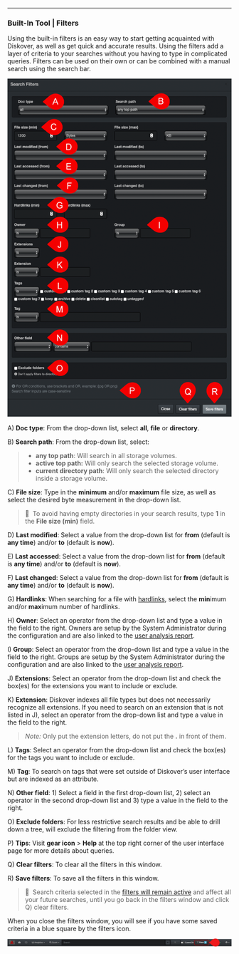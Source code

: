 <p id="filters"></p>

___
### Built-In Tool | Filters

Using the built-in filters is an easy way to start getting acquainted with Diskover, as well as get quick and accurate results. Using the filters add a layer of criteria to your searches without you having to type in complicated queries. Filters  can be used on their own or can be combined with a manual search using the search bar.

![Image: Search Filters](images/image_file_search_filters_overview.png)

A) **Doc type**: From the drop-down list, select  **all**,  **file**  or  **directory**.

B) **Search path**: From the drop-down list, select:
> - **any top path**: Will search in all storage volumes.
>- **active top path:** Will only search the selected storage volume.
>- **current directory path**: Will only search the selected directory inside a storage volume.

C) **File size**: Type in the  **minimum**  and/or  **maximum**  file size, as well as select the desired byte measurement in the drop-down list.

>🔆 &nbsp;To avoid having empty directories in your search results, type  **1**  in the  **File size (min)**  field.

D) **Last modified**: Select a value from the drop-down list for  **from** (default is  **any time**)  and/or  **to** (default is  **now**).

E) **Last accessed**: Select a value from the drop-down list for  **from** (default is  **any time**)  and/or  **to** (default is  **now**).

F) **Last changed**: Select a value from the drop-down list for  **from** (default is  **any time**)  and/or  **to** (default is  **now**).

G) **Hardlinks**: When searching for a file with [hardlinks](#hardlinks), select the  **min**imum and/or  **max**imum number of hardlinks.

H) **Owner**: Select an operator  from the drop-down list and type a value in the field to the right. Owners are setup by the System Administrator during the configuration and are also linked to the [user analysis report](#user_analysis).

I) **Group**: Select an operator  from the drop-down list and type a value in the field to the right. Groups are setup by the System Administrator during the configuration and are also linked to the [user analysis report](#user_analysis).

J) **Extensions**: Select an operator  from the drop-down list and check the box(es) for the extensions you want to include or exclude.

K) **Extension**: Diskover indexes all file types but does not necessarily recognize all extensions. If you need to search on an extension that is not listed in J), select an operator  from the drop-down list and type a value in the field to the right.
> _Note:_ Only put the extension letters, do not put the  **.**  in front of them.

L) **Tags**: Select an operator from the drop-down list and check the box(es) for the tags  you want to include or exclude.

M) **Tag**: To search on tags that were set outside of Diskover’s user interface but are indexed as an attribute.

N) **Other field**: 1) Select a field in the first drop-down list, 2) select an operator in the second drop-down list and 3) type a value in the field to the right.

O) **Exclude folders**: For less restrictive search results and be able to drill down a tree, will exclude the filtering from the folder view.

P) **Tips**:  Visit **gear icon** > **Help** at the top right corner of the user interface page for more details about queries.
<p id="clear_filters"></p>

Q) **Clear filters**: To clear all the filters in this window.

R) **Save filters**: To save all the filters in this window.

>🔆 &nbsp;Search criteria selected in the [filters will remain active](#clear_filters) and affect all your future searches, until you go back in the filters window and click Q) clear filters.

When you close the filters window, you will see if you have some saved criteria in a blue square by the filters icon.

![Image: Active Filters](images/image_file_search_filters_selected.png)
